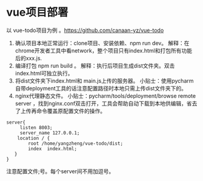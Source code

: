 vue项目部署
===
以 vue-todo项目为例 。https://github.com/canaan-yz/vue-todo
1. 确认项目本地正常运行：clone项目、安装依赖、npm run dev。
解释：在chrome开发者工具中看network，整个项目只有index.html和打包所有功能后的xxx.js.
2. 编译打包 npm run build 。
解释：执行后项目生成dist文件夹。双击index.html可独立执行。
3. 将dist文件夹下index.html和 main.js上传的服务器。
小贴士：使用pycharm自带deployment工具的话注意配置路径时本地只需上传dist文件夹下的。
4. nginx代理静态文件。
小贴士：pycharm/tools/deployment/browse remote server ，找到nginx.conf双击打开，工具会帮助自动下载到本地供编辑，省去了上传再命令覆盖原配置文件的操作。
```
server{
     listen 8003;
     server_name 127.0.0.1;
    location / {
        root /home/yangzheng/vue-todo/dist;
        index  index.html;
   }
}
```
注意配置文件;号。每个server间不用加逗号。